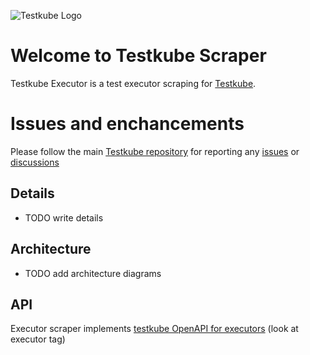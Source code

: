 ![Testkube Logo](https://raw.githubusercontent.com/kubeshop/testkube/main/assets/testkube-color-gray.png)

# Welcome to Testkube Scraper

Testkube Executor  is a test executor scraping for [Testkube](https://testkube.io).  

# Issues and enchancements 

Please follow the main [Testkube repository](https://github.com/kubeshop/testkube) for reporting any [issues](https://github.com/kubeshop/testkube/issues) or [discussions](https://github.com/kubeshop/testkube/discussions)

## Details 

- TODO write details

## Architecture

- TODO add architecture diagrams

## API

Executor scraper implements [testkube OpenAPI for executors](https://kubeshop.github.io/testkube/openapi/#operations-tag-executor) (look at executor tag)
